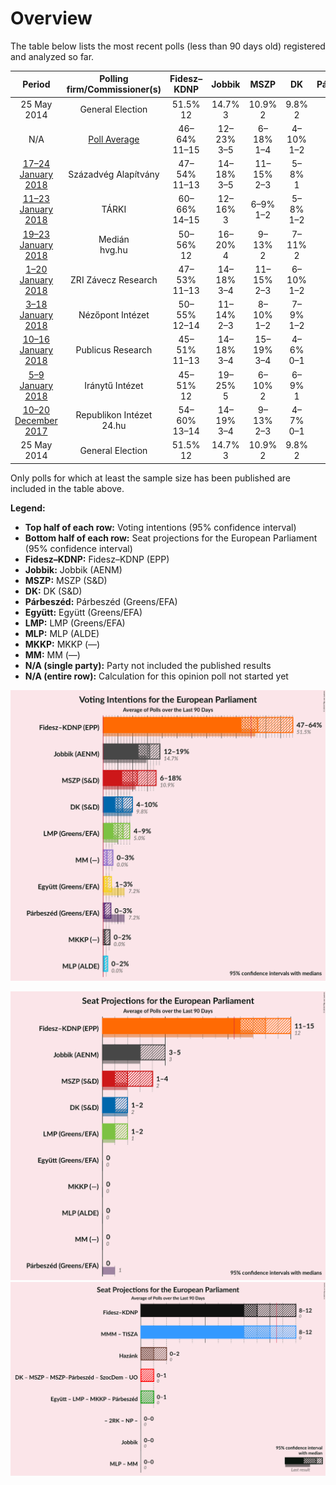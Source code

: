 # Overview

The table below lists the most recent polls (less than 90 days old) registered and analyzed so far.

| Period     | Polling firm/Commissioner(s) | Fidesz–KDNP | Jobbik | MSZP | DK | Párbeszéd | Együtt | LMP | MLP | MKKP | MM |
|:----------:|:----------------------------:|:--:|:--:|:--:|:--:|:--:|:--:|:--:|:--:|:--:|:--:|
| 25 May 2014 | General Election | 51.5% <br> 12 | 14.7% <br> 3 | 10.9% <br> 2 | 9.8% <br> 2 | 7.2% <br> 1 | 7.2% <br> 0 | 5.0% <br> 1 | 0.0% <br> 0 | 0.0% <br> 0 | 0.0% <br> 0 |
| N/A | [Poll Average](average.html) | 46–64% <br> 11–15 | 12–23% <br> 3–5 | 6–18% <br> 1–4 | 4–10% <br> 1–2 | 0–2% <br> 0 | 1–3% <br> 0 | 4–9% <br> 1–2 | 0–1% <br> 0 | 0–3% <br> 0 | 0–4% <br> 0 |
| [17–24 January 2018](2018-01-24-SzázadvégAlapítvány.html) | Századvég Alapítvány | 47–54% <br> 11–13 | 14–18% <br> 3–5 | 11–15% <br> 2–3 | 5–8% <br> 1 | 0–1% <br> 0 | 1–2% <br> 0 | 6–10% <br> 1–2 | 0–1% <br> 0 | 0–1% <br> 0 | 0–1% <br> 0 |
| [11–23 January 2018](2018-01-23-TÁRKI.html) | TÁRKI | 60–66% <br> 14–15 | 12–16% <br> 3 | 6–9% <br> 1–2 | 5–8% <br> 1–2 | 1–3% <br> 0 | 1–3% <br> 0 | 3–5% <br> 0–1 | 0–1% <br> 0 | 0–1% <br> 0 | 1–2% <br> 0 |
| [19–23 January 2018](2018-01-23-Medián.html) | Medián <br> hvg.hu | 50–56% <br> 12 | 16–20% <br> 4 | 9–13% <br> 2 | 7–11% <br> 2 | N/A <br> N/A | 1–2% <br> 0 | 5–7% <br> 1 | 0–1% <br> 0 | 0–1% <br> 0 | 1–2% <br> 0 |
| [1–20 January 2018](2018-01-20-ZRIZáveczResearch.html) | ZRI Závecz Research | 47–53% <br> 11–13 | 14–18% <br> 3–4 | 11–15% <br> 2–3 | 6–10% <br> 1–2 | 0–1% <br> 0 | 1–2% <br> 0 | 6–9% <br> 1–2 | 1–2% <br> 0 | 1–2% <br> 0 | 1–3% <br> 0 |
| [3–18 January 2018](2018-01-18-NézőpontIntézet.html) | Nézőpont Intézet | 50–55% <br> 12–14 | 11–14% <br> 2–3 | 8–10% <br> 1–2 | 7–9% <br> 1–2 | 1% <br> 0 | 1% <br> 0 | 7–9% <br> 1–2 | 1% <br> 0 | 1–3% <br> 0 | 2–4% <br> 0 |
| [10–16 January 2018](2018-01-16-PublicusResearch.html) | Publicus Research | 45–51% <br> 11–13 | 14–18% <br> 3–4 | 15–19% <br> 3–4 | 4–6% <br> 0–1 | 0–1% <br> 0 | 1–3% <br> 0 | 6–9% <br> 1–2 | 0–1% <br> 0 | 1–2% <br> 0 | 1–2% <br> 0 |
| [5–9 January 2018](2018-01-09-IránytűIntézet.html) | Iránytű Intézet | 45–51% <br> 12 | 19–25% <br> 5 | 6–10% <br> 2 | 6–9% <br> 1 | 1–2% <br> 0 | 1–3% <br> 0 | 6–9% <br> 1 | 0–1% <br> 0 | 1–3% <br> 0 | 2–4% <br> 0 |
| [10–20 December 2017](2017-12-20-RepublikonIntézet.html) | Republikon Intézet <br> 24.hu | 54–60% <br> 13–14 | 14–19% <br> 3–4 | 9–13% <br> 2–3 | 4–7% <br> 0–1 | N/A <br> N/A | 1–3% <br> 0 | 4–7% <br> 0–1 | 0–1% <br> 0 | 0–1% <br> 0 | 1–3% <br> 0 |
| 25 May 2014 | General Election | 51.5% <br> 12 | 14.7% <br> 3 | 10.9% <br> 2 | 9.8% <br> 2 | 7.2% <br> 1 | 7.2% <br> 0 | 5.0% <br> 1 | 0.0% <br> 0 | 0.0% <br> 0 | 0.0% <br> 0 |

Only polls for which at least the sample size has been published are included in the table above.

**Legend:**
+ **Top half of each row:** Voting intentions (95% confidence interval)
+ **Bottom half of each row:** Seat projections for the European Parliament (95% confidence interval)
+ **Fidesz–KDNP:** Fidesz–KDNP (EPP)
+ **Jobbik:** Jobbik (AENM)
+ **MSZP:** MSZP (S&D)
+ **DK:** DK (S&D)
+ **Párbeszéd:** Párbeszéd (Greens/EFA)
+ **Együtt:** Együtt (Greens/EFA)
+ **LMP:** LMP (Greens/EFA)
+ **MLP:** MLP (ALDE)
+ **MKKP:** MKKP (—)
+ **MM:** MM (—)
+ **N/A (single party):** Party not included the published results
+ **N/A (entire row):** Calculation for this opinion poll not started yet


![Graph with voting intentions not yet produced](average.png "Voting Intentions")

![Graph with seats not yet produced](average-seats.png "Seats")
![Graph with coalitions seats not yet produced](average-coalitions-seats.png "Coalitions Seats")
